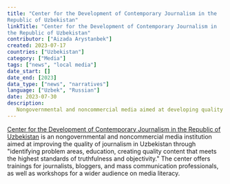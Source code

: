 ```yaml
---
title: "Center for the Development of Contemporary Journalism in the
Republic of Uzbekistan"
linkTitle: "Center for the Development of Contemporary Journalism in
the Republic of Uzbekistan"
contributor: ["Aizada Arystanbek"]
created: 2023-07-17
countries: ["Uzbekistan"]
category: ["Media"]
tags: ["news", "local media"]
date_start: []
date_end: [2023]
data_type: ["news", "narratives"]
language: ["Uzbek", "Russian"]
date: 2023-07-30
description:
   Nongovernmental and noncommercial media aimed at developing quality journalism in Uzbekistan.
---
```


[Center for the Development of Contemporary Journalism in the Republic of Uzbekistan](https://mjdc.uz/) is an nongovernmental and noncommercial media institution aimed at improving the quality of journalism in Uzbekistan through "identifying problem areas, education, creating quality content that meets the highest standards of truthfulness and objectivity." The center offers trainings for journalists, bloggers, and mass communication professionals, as well as workshops for a wider audience on media literacy.
